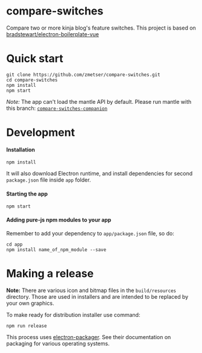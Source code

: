 compare-switches
==============
Compare two or more kinja blog's feature switches.
This project is based on [bradstewart/electron-boilerplate-vue](https://github.com/bradstewart/electron-boilerplate-vue)

# Quick start
```
git clone https://github.com/zmetser/compare-switches.git
cd compare-switches
npm install
npm start
```

*Note:* The app can't load the mantle API by default. Please run mantle with this branch: [`compare-switches-companion`](https://github.com/gawkermedia/kinja-mantle/tree/compare-switches-companion)

# Development

#### Installation

```
npm install
```
It will also download Electron runtime, and install dependencies for second `package.json` file inside `app` folder.

#### Starting the app

```
npm start
```

#### Adding pure-js npm modules to your app

Remember to add your dependency to `app/package.json` file, so do:
```
cd app
npm install name_of_npm_module --save
```


# Making a release

**Note:** There are various icon and bitmap files in the `build/resources` directory. Those are used in installers and are intended to be replaced by your own graphics.

To make ready for distribution installer use command:
```
npm run release
```
This process uses [electron-packager](https://github.com/electron-userland/electron-packager). See their documentation on packaging for various operating systems.
